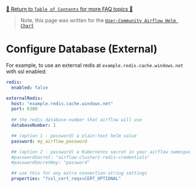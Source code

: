 [🔗 Return to `Table of Contents` for more FAQ topics 🔗](../../../README.md#frequently-asked-questions)

> Note, this page was written for the [`User-Community Airflow Helm Chart`](../../../)

# Configure Database (External)

For example, to use an external redis at `example.redis.cache.windows.net` with ssl enabled:

```yaml
redis:
  enabled: false

externalRedis:
  host: "example.redis.cache.windows.net"
  port: 6380
  
  ## the redis database-number that airflow will use
  databaseNumber: 1

  ## (option 1 - password) a plain-text helm value
  password: my_airflow_password

  ## (option 2 - password) a Kubernetes secret in your airflow namespace
  #passwordSecret: "airflow-cluster1-redis-credentials"
  #passwordSecretKey: "password"

  ## use this for any extra connection-string settings
  properties: "?ssl_cert_reqs=CERT_OPTIONAL"
```